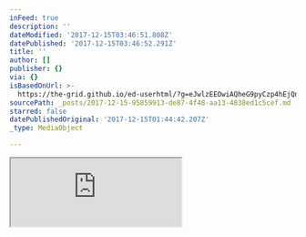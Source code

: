 ```yaml
---
inFeed: true
description: ''
dateModified: '2017-12-15T03:46:51.808Z'
datePublished: '2017-12-15T03:46:52.291Z'
title: ''
author: []
publisher: {}
via: {}
isBasedOnUrl: >-
  https://the-grid.github.io/ed-userhtml/?g=eJwlzEEOwiAQheG9pyCzp4hEjQngUQxhMI6hhTBE9Pa2unqb_3uWY6PaBbfoQKkxxlTLaBMV9dsnX9O7p7aELPunJvfocwZv1d95sRMW6SViDswONiO5RFrzOSEFSbEsDILQAYYT4t2kmz5qY_b6fLhsTyv3X7hLLZk
sourcePath: _posts/2017-12-15-95859913-de87-4f48-aa13-4838ed1c5cef.md
starred: false
datePublishedOriginal: '2017-12-15T01:44:42.207Z'
_type: MediaObject

---
```

<iframe src="https://the-grid.github.io/ed-userhtml/?g=eJwlzEEOwiAQheG9pyCzp4hEjQngUQxhMI6hhTBE9Pa2unqb_3uWY6PaBbfoQKkxxlTLaBMV9dsnX9O7p7aELPunJvfocwZv1d95sRMW6SViDswONiO5RFrzOSEFSbEsDILQAYYT4t2kmz5qY_b6fLhsTyv3X7hLLZk" height="120" style=""></iframe>